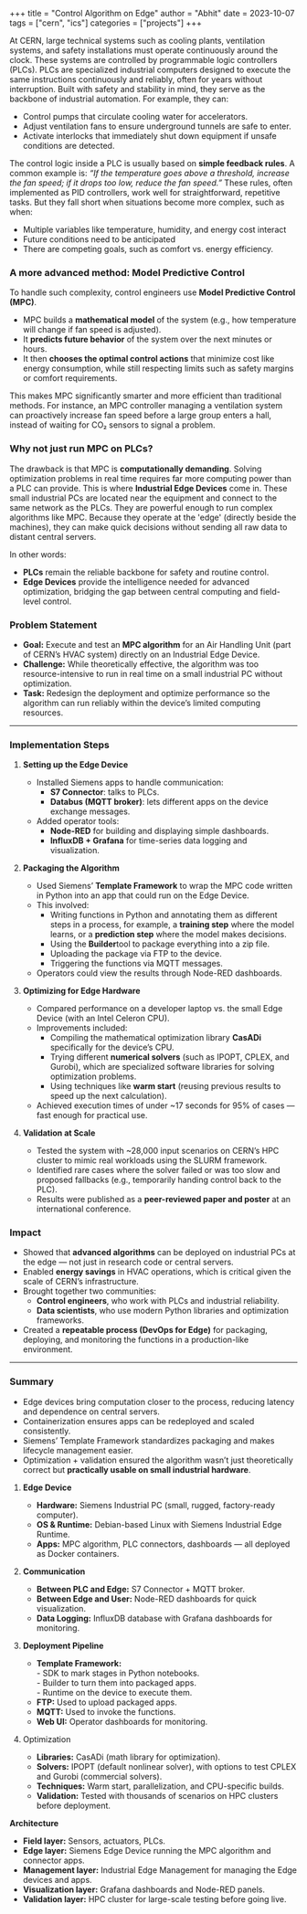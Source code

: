 +++
title = "Control Algorithm on Edge"
author = "Abhit"
date = 2023-10-07
tags = ["cern", "ics"]
categories = ["projects"]
+++

At CERN, large technical systems such as cooling plants, ventilation systems, and safety installations must operate continuously around the clock. These systems are controlled by programmable logic controllers (PLCs). PLCs are specialized industrial computers designed to execute the same instructions continuously and reliably, often for years without interruption. Built with safety and stability in mind, they serve as the backbone of industrial automation. <!--more--> 
For example, they can:
- Control pumps that circulate cooling water for accelerators.
- Adjust ventilation fans to ensure underground tunnels are safe to enter.
- Activate interlocks that immediately shut down equipment if unsafe conditions are detected.

The control logic inside a PLC is usually based on **simple feedback rules**. A common example is:  *“If the temperature goes above a threshold, increase the fan speed; if it drops too low, reduce the fan speed.”* These rules, often implemented as PID controllers, work well for straightforward, repetitive tasks. But they fall short when situations become more complex, such as when:  
- Multiple variables like temperature, humidity, and energy cost interact 
- Future conditions need to be anticipated
- There are competing goals, such as comfort vs. energy efficiency.  

### A more advanced method: Model Predictive Control
To handle such complexity, control engineers use **Model Predictive Control (MPC)**.  
- MPC builds a **mathematical model** of the system (e.g., how temperature will change if fan speed is adjusted).  
- It **predicts future behavior** of the system over the next minutes or hours.  
- It then **chooses the optimal control actions** that minimize cost like energy consumption, while still respecting limits such as safety margins or comfort requirements.  

This makes MPC significantly smarter and more efficient than traditional methods. For instance, an MPC controller managing a ventilation system can proactively increase fan speed before a large group enters a hall, instead of waiting for CO₂ sensors to signal a problem.

### Why not just run MPC on PLCs?
The drawback is that MPC is **computationally demanding**. Solving optimization problems in real time requires far more computing power than a PLC can provide. This is where **Industrial Edge Devices** come in. These small industrial PCs are located near the equipment and connect to the same network as the PLCs. They are powerful enough to run complex algorithms like MPC. Because they operate at the 'edge' (directly beside the machines), they can make quick decisions without sending all raw data to distant central servers.

In other words:  
- **PLCs** remain the reliable backbone for safety and routine control.  
- **Edge Devices** provide the intelligence needed for advanced optimization, bridging the gap between central computing and field-level control.  

### Problem Statement
- **Goal:** Execute and test an **MPC algorithm** for an Air Handling Unit (part of CERN’s HVAC system) directly on an Industrial Edge Device.  
- **Challenge:** While theoretically effective, the algorithm was too resource-intensive to run in real time on a small industrial PC without optimization.
- **Task:** Redesign the deployment and optimize performance so the algorithm can run reliably within the device’s limited computing resources.  

---

### Implementation Steps
1. **Setting up the Edge Device**  
   - Installed Siemens apps to handle communication:  
     - **S7 Connector**: talks to PLCs.  
     - **Databus (MQTT broker)**: lets different apps on the device exchange messages.  
   - Added operator tools:  
     - **Node-RED** for building and displaying simple dashboards.  
     - **InfluxDB + Grafana** for time-series data logging and visualization.  

2. **Packaging the Algorithm**  
   - Used Siemens’ **Template Framework** to wrap the MPC code written in Python into an app that could run on the Edge Device.  
   - This involved:  
     - Writing functions in Python and annotating them as different steps in a process, for example, a **training step** where the model learns, or a **prediction step** where the model makes decisions.  
     - Using the **Builder**tool to package everything into a zip file.  
     - Uploading the package via FTP to the device.  
     - Triggering the functions via MQTT messages.  
   - Operators could view the results through Node-RED dashboards.  

3. **Optimizing for Edge Hardware**  
   - Compared performance on a developer laptop vs. the small Edge Device (with an Intel Celeron CPU).  
   - Improvements included:  
     - Compiling the mathematical optimization library **CasADi**  specifically for the device’s CPU.  
     - Trying different **numerical solvers** (such as IPOPT, CPLEX, and Gurobi), which are specialized software libraries for solving optimization problems.
     - Using techniques like **warm start** (reusing previous results to speed up the next calculation).  
   - Achieved execution times of under ~17 seconds for 95% of cases — fast enough for practical use.  

4. **Validation at Scale**  
   - Tested the system with ~28,000 input scenarios on CERN’s HPC cluster to mimic real workloads using the SLURM framework.  
   - Identified rare cases where the solver failed or was too slow and proposed fallbacks (e.g., temporarily handing control back to the PLC).  
   - Results were published as a **peer-reviewed paper and poster** at an international conference.  

### Impact
- Showed that **advanced algorithms** can be deployed on industrial PCs at the edge — not just in research code or central servers.  
- Enabled **energy savings** in HVAC operations, which is critical given the scale of CERN’s infrastructure.  
- Brought together two communities:  
  - **Control engineers**, who work with PLCs and industrial reliability.  
  - **Data scientists**, who use modern Python libraries and optimization frameworks.  
- Created a **repeatable process (DevOps for Edge)** for packaging, deploying, and monitoring the functions in a production-like environment.  

---

### Summary
- Edge devices bring computation closer to the process, reducing latency and dependence on central servers.  
- Containerization ensures apps can be redeployed and scaled consistently.  
- Siemens’ Template Framework standardizes packaging and makes lifecycle management easier.  
- Optimization + validation ensured the algorithm wasn’t just theoretically correct but **practically usable on small industrial hardware**.  

1. **Edge Device**
	- **Hardware:** Siemens Industrial PC (small, rugged, factory-ready computer).  
	- **OS & Runtime:** Debian-based Linux with Siemens Industrial Edge Runtime.  
	- **Apps:** MPC algorithm, PLC connectors, dashboards — all deployed as Docker containers.  

2. **Communication**
	- **Between PLC and Edge:** S7 Connector + MQTT broker.  
	- **Between Edge and User:** Node-RED dashboards for quick visualization.  
	- **Data Logging:** InfluxDB database with Grafana dashboards for monitoring.  

3. **Deployment Pipeline**
	- **Template Framework:**  
		  - SDK to mark stages in Python notebooks.  
		  - Builder to turn them into packaged apps.  
		  - Runtime on the device to execute them.  
	- **FTP:** Used to upload packaged apps.  
	- **MQTT:** Used to invoke the functions.  
	- **Web UI:** Operator dashboards for monitoring.  

4. Optimization
	- **Libraries:** CasADi (math library for optimization).  
	- **Solvers:** IPOPT (default nonlinear solver), with options to test CPLEX and Gurobi (commercial solvers).  
	- **Techniques:** Warm start, parallelization, and CPU-specific builds.  
	- **Validation:** Tested with thousands of scenarios on HPC clusters before deployment.  

**Architecture**
- **Field layer:** Sensors, actuators, PLCs.  
- **Edge layer:** Siemens Edge Device running the MPC algorithm and connector apps.  
- **Management layer:** Industrial Edge Management for managing the Edge devices and apps.  
- **Visualization layer:** Grafana dashboards and Node-RED panels.  
- **Validation layer:** HPC cluster for large-scale testing before going live.  



